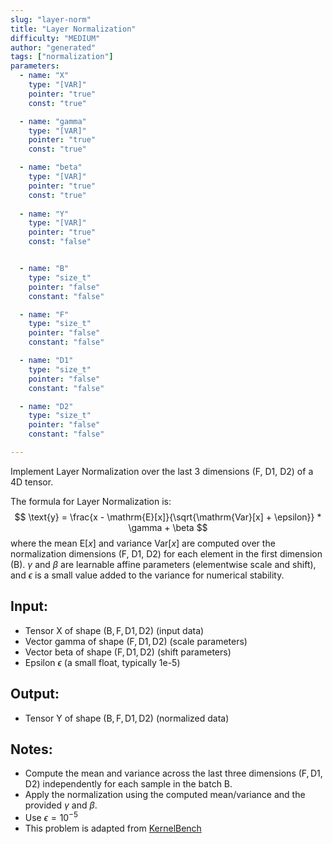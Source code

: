 ```yaml
---
slug: "layer-norm"
title: "Layer Normalization"
difficulty: "MEDIUM"
author: "generated"
tags: ["normalization"]
parameters:
  - name: "X"
    type: "[VAR]"
    pointer: "true"
    const: "true"

  - name: "gamma"
    type: "[VAR]"
    pointer: "true"
    const: "true"

  - name: "beta"
    type: "[VAR]"
    pointer: "true"
    const: "true"
  
  - name: "Y"
    type: "[VAR]"
    pointer: "true"
    const: "false"


  - name: "B"
    type: "size_t"
    pointer: "false"
    constant: "false"

  - name: "F"
    type: "size_t"
    pointer: "false"
    constant: "false"

  - name: "D1"
    type: "size_t"
    pointer: "false"
    constant: "false"

  - name: "D2"
    type: "size_t"
    pointer: "false"
    constant: "false"

---
```


Implement Layer Normalization over the last 3 dimensions (F, D1, D2) of a 4D tensor.

The formula for Layer Normalization is:
$$
\text{y} = \frac{x - \mathrm{E}[x]}{\sqrt{\mathrm{Var}[x] + \epsilon}} * \gamma + \beta
$$
where the mean $\mathrm{E}[x]$ and variance $\mathrm{Var}[x]$ are computed over the normalization dimensions (F, D1, D2) for each element in the first dimension (B). $\gamma$ and $\beta$ are learnable affine parameters (elementwise scale and shift), and $\epsilon$ is a small value added to the variance for numerical stability.

## Input:
- Tensor $\text{X}$ of shape $(\text{B}, \text{F}, \text{D1}, \text{D2})$ (input data)
- Vector $\text{gamma}$ of shape $(\text{F}, \text{D1}, \text{D2})$ (scale parameters)
- Vector $\text{beta}$ of shape $(\text{F}, \text{D1}, \text{D2})$ (shift parameters)
- Epsilon $\epsilon$ (a small float, typically 1e-5)

## Output:
- Tensor $\text{Y}$ of shape $(\text{B}, \text{F}, \text{D1}, \text{D2})$ (normalized data)

## Notes:
- Compute the mean and variance across the last three dimensions $(\text{F}, \text{D1}, \text{D2})$ independently for each sample in the batch $\text{B}$.
- Apply the normalization using the computed mean/variance and the provided $\gamma$ and $\beta$.
- Use $\epsilon = 10^{-5}$
- This problem is adapted from [KernelBench](https://github.com/ScalingIntelligence/KernelBench/blob/main/KernelBench/level1/40_LayerNorm.py)